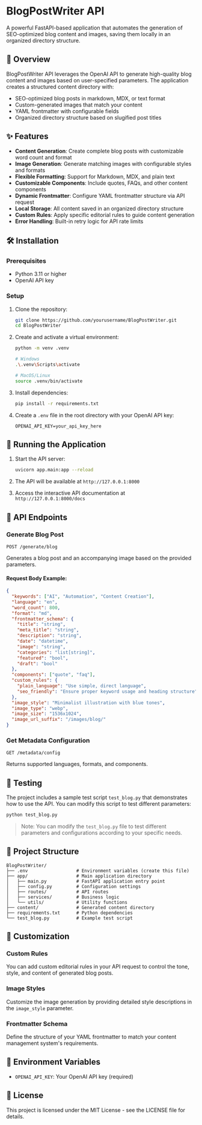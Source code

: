 # BlogPostWriter API

A powerful FastAPI-based application that automates the generation of SEO-optimized blog content and images, saving them locally in an organized directory structure.

## 🚀 Overview

BlogPostWriter API leverages the OpenAI API to generate high-quality blog content and images based on user-specified parameters. The application creates a structured content directory with:

- SEO-optimized blog posts in markdown, MDX, or text format
- Custom-generated images that match your content
- YAML frontmatter with configurable fields
- Organized directory structure based on slugified post titles

## ✨ Features

- **Content Generation**: Create complete blog posts with customizable word count and format
- **Image Generation**: Generate matching images with configurable styles and formats
- **Flexible Formatting**: Support for Markdown, MDX, and plain text
- **Customizable Components**: Include quotes, FAQs, and other content components
- **Dynamic Frontmatter**: Configure YAML frontmatter structure via API request
- **Local Storage**: All content saved in an organized directory structure
- **Custom Rules**: Apply specific editorial rules to guide content generation
- **Error Handling**: Built-in retry logic for API rate limits

## 🛠️ Installation

### Prerequisites

- Python 3.11 or higher
- OpenAI API key

### Setup

1. Clone the repository:
   ```bash
   git clone https://github.com/yourusername/BlogPostWriter.git
   cd BlogPostWriter
   ```

2. Create and activate a virtual environment:
   ```bash
   python -m venv .venv
   
   # Windows
   .\.venv\Scripts\activate
   
   # MacOS/Linux
   source .venv/bin/activate
   ```

3. Install dependencies:
   ```bash
   pip install -r requirements.txt
   ```

4. Create a `.env` file in the root directory with your OpenAI API key:
   ```
   OPENAI_API_KEY=your_api_key_here
   ```

## 🚀 Running the Application

1. Start the API server:
   ```bash
   uvicorn app.main:app --reload
   ```

2. The API will be available at `http://127.0.0.1:8000`

3. Access the interactive API documentation at `http://127.0.0.1:8000/docs`

## 📝 API Endpoints

### Generate Blog Post

`POST /generate/blog`

Generates a blog post and an accompanying image based on the provided parameters.

#### Request Body Example:

```json
{
  "keywords": ["AI", "Automation", "Content Creation"],
  "language": "en",
  "word_count": 800,
  "format": "md",
  "frontmatter_schema": {
    "title": "string",
    "meta_title": "string",
    "description": "string",
    "date": "datetime",
    "image": "string",
    "categories": "list[string]",
    "featured": "bool",
    "draft": "bool"
  },
  "components": ["quote", "faq"],
  "custom_rules": {
    "plain_language": "Use simple, direct language",
    "seo_friendly": "Ensure proper keyword usage and heading structure"
  },
  "image_style": "Minimalist illustration with blue tones",
  "image_type": "webp",
  "image_size": "1536x1024",
  "image_url_suffix": "/images/blog/"
}
```

### Get Metadata Configuration

`GET /metadata/config`

Returns supported languages, formats, and components.

## 🧪 Testing

The project includes a sample test script `test_blog.py` that demonstrates how to use the API. You can modify this script to test different parameters:

```bash
python test_blog.py
```

> Note: You can modify the `test_blog.py` file to test different parameters and configurations according to your specific needs.

## 📁 Project Structure

```
BlogPostWriter/
├── .env                  # Environment variables (create this file)
├── app/                  # Main application directory
│   ├── main.py           # FastAPI application entry point
│   ├── config.py         # Configuration settings
│   ├── routes/           # API routes
│   ├── services/         # Business logic
│   └── utils/            # Utility functions
├── content/              # Generated content directory
├── requirements.txt      # Python dependencies
└── test_blog.py          # Example test script
```

## 📝 Customization

### Custom Rules

You can add custom editorial rules in your API request to control the tone, style, and content of generated blog posts.

### Image Styles

Customize the image generation by providing detailed style descriptions in the `image_style` parameter.

### Frontmatter Schema

Define the structure of your YAML frontmatter to match your content management system's requirements.

## 🔑 Environment Variables

- `OPENAI_API_KEY`: Your OpenAI API key (required)

## 📄 License

This project is licensed under the MIT License - see the LICENSE file for details. 